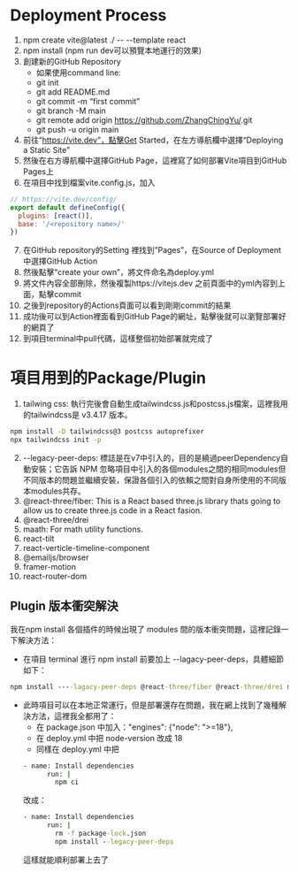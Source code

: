 # Deployment Process
1. npm create vite@latest ./ -- --template react
2. npm install (npm run dev可以預覽本地運行的效果)
3. 創建新的GitHub Repository
    - 如果使用command line:
    - git init
    - git add README.md
    - git commit -m “first commit”
    - git branch -M main
    - git remote add origin https://github.com/ZhangChingYu/<repository name>.git
    - git push -u origin main
4. 前往“https://vite.dev”，點擊Get Started，在左方導航欄中選擇“Deploying a Static Site”
5. 然後在右方導航欄中選擇GitHub Page，這裡寫了如何部署Vite項目到GitHub Pages上
6. 在項目中找到檔案vite.config.js，加入
``` js
// https://vite.dev/config/
export default defineConfig({
  plugins: [react()],
  base: '/<repository name>/'
})
```
7. 在GitHub repository的Setting 裡找到”Pages”，在Source of Deployment中選擇GitHub Action
8. 然後點擊“create your own”，將文件命名為deploy.yml
9. 將文件內容全部刪除，然後複製https://vitejs.dev 之前頁面中的yml內容到上面，點擊commit
10. 之後到repository的Actions頁面可以看到剛剛commit的結果
11. 成功後可以到Action裡面看到GitHub Page的網址，點擊後就可以瀏覽部署好的網頁了
12. 到項目terminal中pull代碼，這樣整個初始部署就完成了

# 項目用到的Package/Plugin
1. tailwing css: 執行完後會自動生成tailwindcss.js和postcss.js檔案，這裡我用的tailwindcss是 v3.4.17 版本。
``` cmd
npm install -D tailwindcss@3 postcss autoprefixer
npx tailwindcss init -p
```
2. --legacy-peer-deps: 標誌是在v7中引入的，目的是繞過peerDependency自動安裝；它告訴 NPM 忽略項目中引入的各個modules之間的相同modules但不同版本的問題並繼續安裝，保證各個引入的依賴之間對自身所使用的不同版本modules共存。
3. @react-three/fiber: This is a React based three.js library thats going to allow us to create three.js code in a React fasion.
4. @react-three/drei
5. maath: For math utility functions.
6. react-tilt
7. react-verticle-timeline-component
8. @emailjs/browser
9. framer-motion
10. react-router-dom
## Plugin 版本衝突解決
我在npm install 各個插件的時候出現了 modules 間的版本衝突問題，這裡記錄一下解決方法：
- 在項目 terminal 進行 npm install 前要加上 --lagacy-peer-deps，具體細節如下：
``` cmd
npm install ----lagacy-peer-deps @react-three/fiber @react-three/drei maath react-tilt react-verticle-timeline-component @emailjs/browser framer-motion react-router-dom
```
- 此時項目可以在本地正常運行，但是部署還存在問題，我在網上找到了幾種解決方法，這裡我全都用了：
  - 在 package.json 中加入："engines": {"node": ">=18"},
  - 在 deploy.yml 中把 node-version 改成 18
  - 同樣在 deploy.yml 中把
  ``` cmd
  - name: Install dependencies
        run: | 
          npm ci
  ```
  改成：
  ``` cmd
  - name: Install dependencies
        run: | 
          rm -f package-lock.json
          npm install --legacy-peer-deps
  ```
  這樣就能順利部署上去了